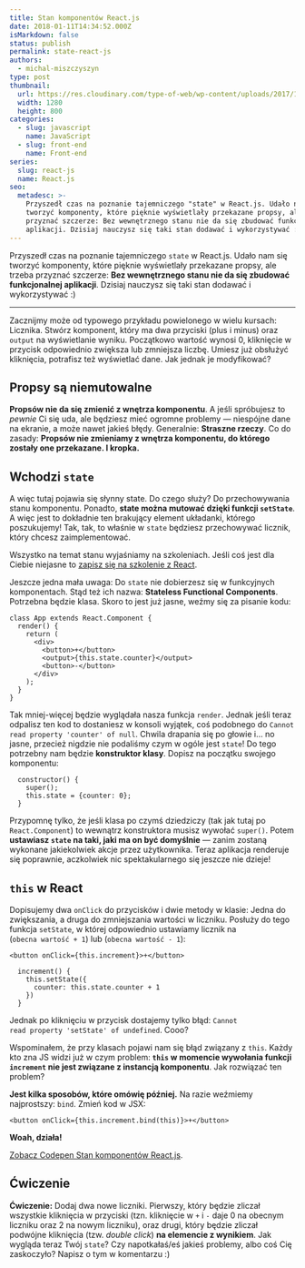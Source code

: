 ```yaml
---
title: Stan komponentów React.js
date: 2018-01-11T14:34:52.000Z
isMarkdown: false
status: publish
permalink: state-react-js
authors:
  - michal-miszczyszyn
type: post
thumbnail:
  url: https://res.cloudinary.com/type-of-web/wp-content/uploads/2017/11/pexels-photo-370799.jpeg
  width: 1280
  height: 800
categories:
  - slug: javascript
    name: JavaScript
  - slug: front-end
    name: Front-end
series:
  slug: react-js
  name: React.js
seo:
  metadesc: >-
    Przyszedł czas na poznanie tajemniczego "state" w React.js. Udało nam się
    tworzyć komponenty, które pięknie wyświetlały przekazane propsy, ale trzeba
    przyznać szczerze: Bez wewnętrznego stanu nie da się zbudować funkcjonalnej
    aplikacji. Dzisiaj nauczysz się taki stan dodawać i wykorzystywać :)
---
```


Przyszedł czas na poznanie tajemniczego <code>state</code> w React.js. Udało nam się tworzyć komponenty, które pięknie wyświetlały przekazane propsy, ale trzeba przyznać szczerze: <strong>Bez wewnętrznego stanu nie da się zbudować funkcjonalnej aplikacji</strong>. Dzisiaj nauczysz się taki stan dodawać i wykorzystywać :)

---

Zacznijmy może od typowego przykładu powielonego w wielu kursach: Licznika. Stwórz komponent, który ma dwa przyciski (plus i minus) oraz <code>output</code> na wyświetlanie wyniku. Początkowo wartość wynosi 0, kliknięcie w przycisk odpowiednio zwiększa lub zmniejsza liczbę. Umiesz już obsłużyć kliknięcia, potrafisz też wyświetlać dane. Jak jednak je modyfikować?

<h2>Propsy są niemutowalne</h2>

<strong>Propsów nie da się zmienić z wnętrza komponentu</strong>. A jeśli spróbujesz to <em>pewnie</em> Ci się uda, ale będziesz mieć ogromne problemy — niespójne dane na ekranie, a może nawet jakieś błędy. Generalnie: <strong>Straszne rzeczy</strong>. Co do zasady: <strong>Propsów nie zmieniamy z wnętrza komponentu, do którego zostały one przekazane. I kropka.</strong>

<h2>Wchodzi <code>state</code></h2>

A więc tutaj pojawia się słynny state. Do czego służy? Do przechowywania stanu komponentu. Ponadto, <strong>state można mutować dzięki funkcji <code>setState</code></strong>. A więc jest to dokładnie ten brakujący element układanki, którego poszukujemy! Tak, tak, to właśnie w <code>state</code> będziesz przechowywać licznik, który chcesz zaimplementować.

Wszystko na temat stanu wyjaśniamy na szkoleniach. Jeśli coś jest dla Ciebie niejasne to <a href="https://szkolenia.typeofweb.com/" target="_blank">zapisz się na szkolenie z React</a>.

Jeszcze jedna mała uwaga: Do <code>state</code> nie dobierzesz się w funkcyjnych komponentach. Stąd też ich nazwa: <strong>Stateless Functional Components</strong>. Potrzebna będzie klasa. Skoro to jest już jasne, weźmy się za pisanie kodu:

<pre class="language-javascript"><code>class App extends React.Component {
  render() {
    return (
      &lt;div&gt;
        &lt;button&gt;+&lt;/button&gt;
        &lt;output&gt;{this.state.counter}&lt;/output&gt;
        &lt;button&gt;-&lt;/button&gt;
      &lt;/div&gt;
    );
  }
}</code></pre>

Tak mniej-więcej będzie wyglądała nasza funkcja <code>render</code>. Jednak jeśli teraz odpalisz ten kod to dostaniesz w konsoli wyjątek, coś podobnego do <code>Cannot read property 'counter' of null</code>. Chwila drapania się po głowie i… no jasne, przecież nigdzie nie podaliśmy czym w ogóle jest <code>state</code>! Do tego potrzebny nam będzie <strong>konstruktor klasy</strong>. Dopisz na początku swojego komponentu:

<pre class="language-javascript"><code>  constructor() {
    super();
    this.state = {counter: 0};
  }</code></pre>

Przypomnę tylko, że jeśli klasa po czymś dziedziczy (tak jak tutaj po <code>React.Component</code>) to wewnątrz konstruktora musisz wywołać <code>super()</code>. Potem <strong>ustawiasz <code>state</code> na taki, jaki ma on być domyślnie</strong> — zanim zostaną wykonane jakiekolwiek akcje przez użytkownika. Teraz aplikacja renderuje się poprawnie, aczkolwiek nic spektakularnego się jeszcze nie dzieje!

<h2><code>this</code> w React</h2>

Dopisujemy dwa <code>onClick</code> do przycisków i dwie metody w klasie: Jedna do zwiększania, a druga do zmniejszania wartości w liczniku. Posłuży do tego funkcja <code>setState</code>, w której odpowiednio ustawiamy licznik na (<code>obecna wartość + 1</code>) lub (<code>obecna wartość - 1</code>):

<pre class="language-html"><code>&lt;button onClick={this.increment}&gt;+&lt;/button&gt;</code></pre>

<pre class="language-javascript"><code>  increment() {
    this.setState({
      counter: this.state.counter + 1
    })
  }</code></pre>

Jednak po kliknięciu w przycisk dostajemy tylko błąd: <code>Cannot read property 'setState' of undefined</code>. Cooo?

Wspominałem, że przy klasach pojawi nam się błąd związany z <code>this</code>. Każdy kto zna JS widzi już w czym problem:<strong> <code>this</code> w momencie wywołania funkcji <code>increment</code> nie jest związane z instancją komponentu</strong>. Jak rozwiązać ten problem?

<strong>Jest kilka sposobów, które omówię później.</strong> Na razie weźmiemy najprostszy: <code>bind</code>. Zmień kod w JSX:

<pre class="language-html"><code>&lt;button onClick={this.increment.bind(this)}&gt;+&lt;/button&gt;</code></pre>

<strong>Woah, działa!</strong>

<CodepenWidget height="265" themeId="0" slugHash="GOjvBM" defaultTab="js,result" user="mmiszy" embedVersion="2" penTitle="Stan komponentów React.js">
<a href="http://codepen.io/mmiszy/pen/GOjvBM/">Zobacz Codepen Stan komponentów React.js</a>.
</CodepenWidget>

<h2>Ćwiczenie</h2>

<strong>Ćwiczenie:</strong> Dodaj dwa nowe liczniki. Pierwszy, który będzie zliczał wszystkie kliknięcia w przyciski (tzn. kliknięcie w <code>+</code> i <code>-</code> daje 0 na obecnym liczniku oraz 2 na nowym liczniku), oraz drugi, który będzie zliczał podwójne kliknięcia (tzw. <em>double click</em>) <strong>na elemencie z wynikiem</strong>. Jak wygląda teraz Twój <code>state</code>? Czy napotkałaś/eś jakieś problemy, albo coś Cię zaskoczyło? Napisz o tym w komentarzu :)
